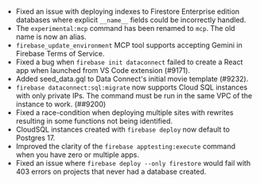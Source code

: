 - Fixed an issue with deploying indexes to Firestore Enterprise edition databases where explicit `__name__` fields could be incorrectly handled.
- The `experimental:mcp` command has been renamed to `mcp`. The old name is now an alias.
- `firebase_update_environment` MCP tool supports accepting Gemini in Firebase Terms of Service.
- Fixed a bug when `firebase init dataconnect` failed to create a React app when launched from VS Code extension (#9171).
- Added seed_data.gql to Data Connect's initial movie template (#9232).
- `firebase dataconnect:sql:migrate` now supports Cloud SQL instances with only private IPs. The command must be run in the same VPC of the instance to work. (##9200)
- Fixed a race-condition when deploying multiple sites with rewrites resulting in some functions not being identified.
- CloudSQL instances created with `firebase deploy` now default to Postgres 17.
- Improved the clarity of the `firebase apptesting:execute` command when you have zero or multiple apps.
- Fixed an issue where `firebase deploy --only firestore` would fail with 403 errors on projects that never had a database created.
